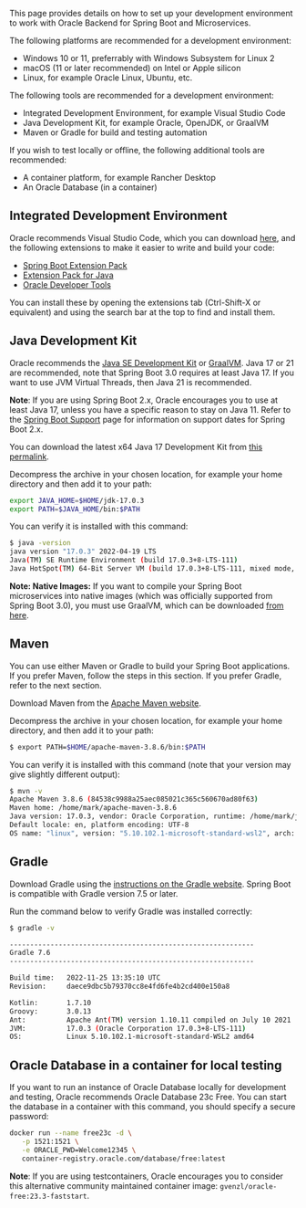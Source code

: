 
This page provides details on how to set up your development environment to work with
Oracle Backend for Spring Boot and Microservices. 

The following platforms are recommended for a development environment:

- Windows 10 or 11, preferrably with Windows Subsystem for Linux 2
- macOS (11 or later recommended) on Intel or Apple silicon
- Linux, for example Oracle Linux, Ubuntu, etc.

The following tools are recommended for a development environment:

- Integrated Development Environment, for example Visual Studio Code
- Java Development Kit, for example Oracle, OpenJDK, or GraalVM 
- Maven or Gradle for build and testing automation

If you wish to test locally or offline, the following additional tools are recommended:

- A container platform, for example Rancher Desktop
- An Oracle Database (in a container)

## Integrated Development Environment

Oracle recommends Visual Studio Code, which you can download [here](https://code.visualstudio.com/), and
the following extensions to make it easier to write and build your code:

- [Spring Boot Extension Pack](https://marketplace.visualstudio.com/items?itemName=pivotal.vscode-boot-dev-pack)
- [Extension Pack for Java](https://marketplace.visualstudio.com/items?itemName=vscjava.vscode-java-pack)
- [Oracle Developer Tools](https://marketplace.visualstudio.com/items?itemName=Oracle.oracledevtools)

You can install these by opening the extensions tab (Ctrl-Shift-X or equivalent) and using the
search bar at the top to find and install them.

## Java Development Kit

Oracle recommends the [Java SE Development Kit](https://www.oracle.com/java/technologies/downloads/#java17)
or [GraalVM](https://www.graalvm.org/downloads/#). Java 17 or 21 are recommended, note that Spring Boot
3.0 requires at least Java 17.  If you want to use JVM Virtual Threads, then Java 21 is recommended.

**Note**: If you are using Spring Boot 2.x, Oracle encourages you to use at least Java 17, unless
you have a specific reason to stay on Java 11. Refer to the [Spring Boot Support](https://spring.io/projects/spring-boot#support)
page for information on support dates for Spring Boot 2.x.

You can download the latest x64 Java 17 Development Kit from
[this permalink](https://download.oracle.com/java/17/latest/jdk-17_linux-x64_bin.tar.gz).

Decompress the archive in your chosen location, for example your home directory and then add it to your path:

```bash
export JAVA_HOME=$HOME/jdk-17.0.3
export PATH=$JAVA_HOME/bin:$PATH
```

You can verify it is installed with this command:

```bash
$ java -version
java version "17.0.3" 2022-04-19 LTS
Java(TM) SE Runtime Environment (build 17.0.3+8-LTS-111)
Java HotSpot(TM) 64-Bit Server VM (build 17.0.3+8-LTS-111, mixed mode, sharing)
```

**Note: Native Images:** If you want to compile your Spring Boot microservices into native
images (which was officially supported from Spring Boot 3.0), you must use GraalVM, which can be
downloaded [from here](https://www.graalvm.org/downloads/).

## Maven

You can use either Maven or Gradle to build your Spring Boot applications. If you prefer Maven, follow the steps in this section. If you prefer Gradle, refer to the next section.

Download Maven from the [Apache Maven website](https://maven.apache.org/download.cgi).

Decompress the archive in your chosen location, for example your home directory, and then add it to your path:

```bash
$ export PATH=$HOME/apache-maven-3.8.6/bin:$PATH
```

You can verify it is installed with this command (note that your version may give slightly different output):

```bash
$ mvn -v
Apache Maven 3.8.6 (84538c9988a25aec085021c365c560670ad80f63)
Maven home: /home/mark/apache-maven-3.8.6
Java version: 17.0.3, vendor: Oracle Corporation, runtime: /home/mark/jdk-17.0.3
Default locale: en, platform encoding: UTF-8
OS name: "linux", version: "5.10.102.1-microsoft-standard-wsl2", arch: "amd64", family: "unix"
```

## Gradle

Download Gradle using the [instructions on the Gradle website](https://gradle.org/install/).
Spring Boot is compatible with Gradle version 7.5 or later.

Run the command below to verify Gradle was installed correctly:

```bash
$ gradle -v

------------------------------------------------------------
Gradle 7.6
------------------------------------------------------------

Build time:   2022-11-25 13:35:10 UTC
Revision:     daece9dbc5b79370cc8e4fd6fe4b2cd400e150a8

Kotlin:       1.7.10
Groovy:       3.0.13
Ant:          Apache Ant(TM) version 1.10.11 compiled on July 10 2021
JVM:          17.0.3 (Oracle Corporation 17.0.3+8-LTS-111)
OS:           Linux 5.10.102.1-microsoft-standard-WSL2 amd64
```

## Oracle Database in a container for local testing

If you want to run an instance of Oracle Database locally for development and testing, Oracle
recommends Oracle Database 23c Free.  You can start the database in a container with this
command, you should specify a secure password:

```bash
docker run --name free23c -d \
   -p 1521:1521 \
   -e ORACLE_PWD=Welcome12345 \
   container-registry.oracle.com/database/free:latest
```

**Note**: If you are using testcontainers, Oracle encourages you to consider this alternative
community maintained container image: `gvenzl/oracle-free:23.3-faststart`.